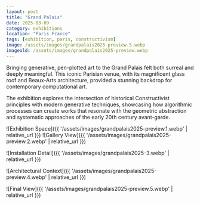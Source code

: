 ```yaml
---
layout: post
title: "Grand Palais"
date: 2025-03-09
category: exhibitions
location: "Paris France"
tags: [exhibition, paris, constructivism]
image: /assets/images/grandpalais2025-preview.5.webp
imageold: /assets/images/grandpalais2025-preview.webp
---
```




Bringing generative, pen-plotted art to the Grand Palais felt both surreal and deeply meaningful. This iconic Parisian venue, with its magnificent glass roof and Beaux-Arts architecture, provided a stunning backdrop for contemporary computational art.



The exhibition explores the intersection of historical Constructivist principles with modern generative techniques, showcasing how algorithmic processes can create works that resonate with the geometric abstraction and systematic approaches of the early 20th century avant-garde.

![Exhibition Space]({{ '/assets/images/grandpalais2025-preview.1.webp' | relative_url }})
![Gallery View]({{ '/assets/images/grandpalais2025-preview.2.webp' | relative_url }})

![Installation Detail]({{ '/assets/images/grandpalais2025-3.webp' | relative_url }})

![Architectural Context]({{ '/assets/images/grandpalais2025-preview.4.webp' | relative_url }})

![Final View]({{ '/assets/images/grandpalais2025-preview.5.webp' | relative_url }})